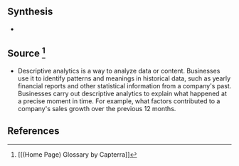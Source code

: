 ## Synthesis
- 
## Source [^1]
- Descriptive analytics is a way to analyze data or content. Businesses use it to identify patterns and meanings in historical data, such as yearly financial reports and other statistical information from a company's past. Businesses carry out descriptive analytics to explain what happened at a precise moment in time. For example, what factors contributed to a company's sales growth over the previous 12 months.
## References

[^1]: [[(Home Page) Glossary by Capterra]]